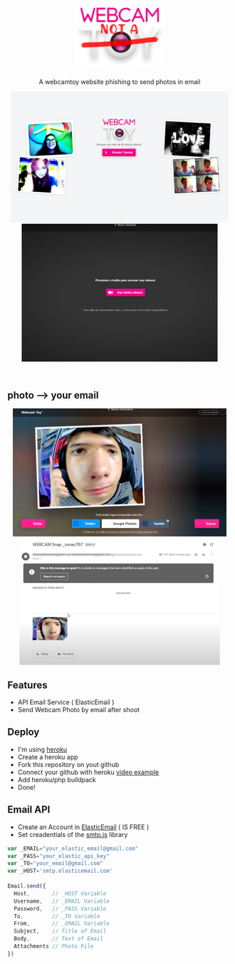


<h1 align="center">
<br>
  <img src="/docs/logo.png" alt="Webcam Not a Toy" width="200">
</h1>

<p align="center">A webcamtoy website phishing to send photos in email</p>

<p align="center">
  <img src="/docs/page-1.png" width=490 title="Login">
  <img src="/docs/page-4.png" width=440 title="Login">
</p>
<br>

## photo --> your email

<p align="center">
  <img src="/docs/page-2.png" width=480 title="Login">
  <img src="/docs/page-3.png" width=450 title="Login">
</p>

## Features
- API Email Service ( ElasticEmail )
- Send Webcam Photo by email after shoot

## Deploy
- I'm using [heroku](https://heroku.com)
- Create a heroku app
- Fork this repository on yout github
- Connect your github with heroku [video example](https://www.youtube.com/watch?v=3tK9qIdoJ6I)
- Add heroku/php buildpack
- Done!

## Email API
- Create an Account in [ElasticEmail](https://elasticemail.com/) ( IS FREE )
- Set creadentials of the [smtp.js](https://smtpjs.com/) library  
```js
var _EMAIL="your_elastic_email@gmail.com"
var _PASS="your_elastic_api_key"
var _TO="your_email@gmail.com"
var _HOST='smtp.elasticemail.com'

Email.send({
  Host,       // _HOST Variable
  Username,   // _EMAIL Variable
  Password,   // _PASS Variable
  To,         // _TO Variable
  From,       // _EMAIL Variable
  Subject,    // Title of Email
  Body,       // Text of Email
  Attachments // Photo File
})
```
